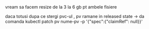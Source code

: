 vream sa facem resize de la 3 la 6 gb pt ambele fisiere

daca totusi dupa ce stergi pvc-ul , pv ramane in released state -> da comanda kubectl patch pv nume-pv -p '{"spec":{"claimRef": null}}'
